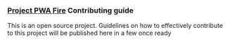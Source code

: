 ### [Project PWA Fire](https://pwafire.org) Contributing guide 
This is an open source project. Guidelines on how to effectively contribute to this project will be published here in a few once ready 
